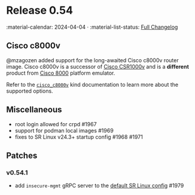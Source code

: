 # Release 0.54

:material-calendar: 2024-04-04 · :material-list-status: [Full Changelog](https://github.com/srl-labs/containerlab/releases)

## Cisco c8000v

@mzagozen added support for the long-awaited Cisco c8000v router image. Cisco c8000v is a successor of [Cisco CSR1000v](../manual/kinds/vr-csr.md) and is a **different** product from [Cisco 8000](../manual/kinds/c8000.md) platform emulator.

Refer to the [`cisco_c8000v`](../manual/kinds/vr-c8000v.md) kind documentation to learn more about the supported options.

## Miscellaneous

* root login allowed for crpd #1967
* support for podman local images #1969
* fixes to SR Linux v24.3+ startup config #1968 #1971

## Patches

### v0.54.1

* add `insecure-mgmt` gRPC server to the [default SR Linux config](../manual/kinds/srl.md#grpc-server) #1979
